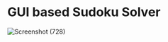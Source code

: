 # GUI based Sudoku Solver
![Screenshot (728)](https://user-images.githubusercontent.com/110784718/232130997-b901cb9f-26e9-41c2-9b4d-488c70172540.png)
